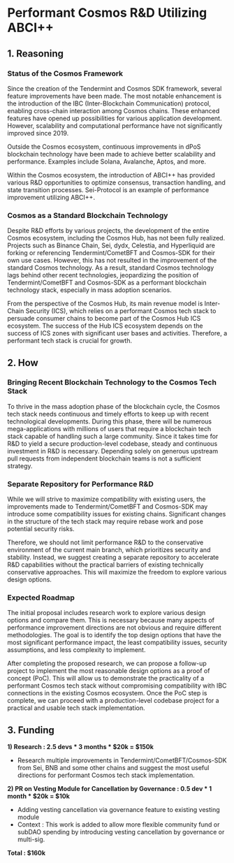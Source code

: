 # Performant Cosmos R&D Utilizing ABCI++

## **1. Reasoning**

### **Status of the Cosmos Framework**

Since the creation of the Tendermint and Cosmos SDK framework, several feature improvements have been made. The most notable enhancement is the introduction of the IBC (Inter-Blockchain Communication) protocol, enabling cross-chain interaction among Cosmos chains. These enhanced features have opened up possibilities for various application development. However, scalability and computational performance have not significantly improved since 2019.

Outside the Cosmos ecosystem, continuous improvements in dPoS blockchain technology have been made to achieve better scalability and performance. Examples include Solana, Avalanche, Aptos, and more.

Within the Cosmos ecosystem, the introduction of ABCI++ has provided various R&D opportunities to optimize consensus, transaction handling, and state transition processes. Sei-Protocol is an example of performance improvement utilizing ABCI++.

### **Cosmos as a Standard Blockchain Technology**

Despite R&D efforts by various projects, the development of the entire Cosmos ecosystem, including the Cosmos Hub, has not been fully realized. Projects such as Binance Chain, Sei, dydx, Celestia, and Hyperliquid are forking or referencing Tendermint/CometBFT and Cosmos-SDK for their own use cases. However, this has not resulted in the improvement of the standard Cosmos technology. As a result, standard Cosmos technology lags behind other recent technologies, jeopardizing the position of Tendermint/CometBFT and Cosmos-SDK as a performant blockchain technology stack, especially in mass adoption scenarios.

From the perspective of the Cosmos Hub, its main revenue model is Inter-Chain Security (ICS), which relies on a performant Cosmos tech stack to persuade consumer chains to become part of the Cosmos Hub ICS ecosystem. The success of the Hub ICS ecosystem depends on the success of ICS zones with significant user bases and activities. Therefore, a performant tech stack is crucial for growth.

## **2. How**

### **Bringing Recent Blockchain Technology to the Cosmos Tech Stack**

To thrive in the mass adoption phase of the blockchain cycle, the Cosmos tech stack needs continuous and timely efforts to keep up with recent technological developments. During this phase, there will be numerous mega-applications with millions of users that require a blockchain tech stack capable of handling such a large community. Since it takes time for R&D to yield a secure production-level codebase, steady and continuous investment in R&D is necessary. Depending solely on generous upstream pull requests from independent blockchain teams is not a sufficient strategy.

### **Separate Repository for Performance R&D**

While we will strive to maximize compatibility with existing users, the improvements made to Tendermint/CometBFT and Cosmos-SDK may introduce some compatibility issues for existing chains. Significant changes in the structure of the tech stack may require rebase work and pose potential security risks.

Therefore, we should not limit performance R&D to the conservative environment of the current main branch, which prioritizes security and stability. Instead, we suggest creating a separate repository to accelerate R&D capabilities without the practical barriers of existing technically conservative approaches. This will maximize the freedom to explore various design options.

### **Expected Roadmap**

The initial proposal includes research work to explore various design options and compare them. This is necessary because many aspects of performance improvement directions are not obvious and require different methodologies. The goal is to identify the top design options that have the most significant performance impact, the least compatibility issues, security assumptions, and less complexity to implement.

After completing the proposed research, we can propose a follow-up project to implement the most reasonable design options as a proof of concept (PoC). This will allow us to demonstrate the practicality of a performant Cosmos tech stack without compromising compatibility with IBC connections in the existing Cosmos ecosystem. Once the PoC step is complete, we can proceed with a production-level codebase project for a practical and usable tech stack implementation.

## 3. Funding

**1) Research : 2.5 devs * 3 months * $20k = $150k**

- Research multiple improvements in Tendermint/CometBFT/Cosmos-SDK from Sei, BNB and some other chains and suggest the most useful directions for performant Cosmos tech stack implementation.

**2) PR on Vesting Module for Cancellation by Governance : 0.5 dev * 1 month * $20k = $10k**

- Adding vesting cancellation via governance feature to existing vesting module
- Context : This work is added to allow more flexible community fund or subDAO spending by introducing vesting cancellation by governance or multi-sig.

**Total : $160k**
